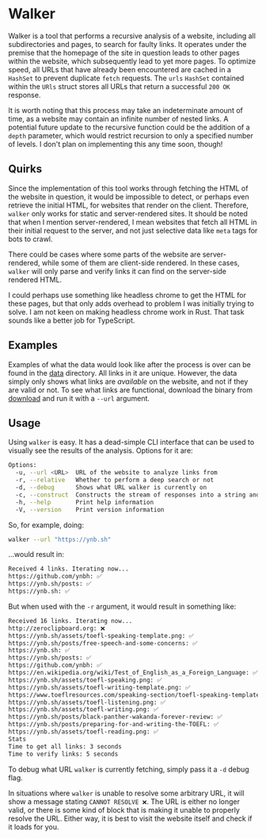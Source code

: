# Walker

Walker is a tool that performs a recursive analysis of a website, including all subdirectories and pages, to search for faulty links. It operates under the premise that the homepage of the site in question leads to other pages within the website, which subsequently lead to yet more pages. To optimize speed, all URLs that have already been encountered are cached in a `HashSet` to prevent duplicate `fetch` requests. The `urls` `HashSet` contained within the `URls` struct stores all URLs that return a successful `200 OK` response. 

It is worth noting that this process may take an indeterminate amount of time, as a website may contain an infinite number of nested links. A potential future update to the recursive function could be the addition of a `depth` parameter, which would restrict recursion to only a specified number of levels. I don't plan on implementing this any time soon, though!

## Quirks

Since the implementation of this tool works through fetching the HTML of the website in question, it would be impossible to detect, or perhaps even retrieve the initial HTML, for websites that render on the client. Therefore, `walker` only works for static and server-rendered sites. It should be noted that when I mention server-rendered, I mean websites that fetch all HTML in their initial request to the server, and not just selective data like `meta` tags for bots to crawl.

There could be cases where some parts of the website are server-rendered, while some of them are client-side rendered. In these cases, `walker` will only parse and verify links it can find on the server-side rendered HTML.

I could perhaps use something like headless chrome to get the HTML for these pages, but that only adds overhead to problem I was initially trying to solve. I am not keen on making headless chrome work in Rust. That task sounds like a better job for TypeScript.

## Examples

Examples of what the data would look like after the process is over can be found in the [data](/data/) directory. All links in it are unique. However, the data simply only shows what links are _available_ on the website, and not if they are valid or not. To see what links are functional, download the binary from [download](/download/walker) and run it with a `--url` argument.

## Usage

Using `walker` is easy. It has a dead-simple CLI interface that can be used to visually see the results of the analysis. Options for it are:

```bash
Options:
  -u, --url <URL>  URL of the website to analyze links from
  -r, --relative   Whether to perform a deep search or not
  -d, --debug      Shows what URL walker is currently on
  -c, --construct  Constructs the stream of responses into a string and copies it to the clipboard
  -h, --help       Print help information
  -V, --version    Print version information
```

So, for example, doing:

```bash
walker --url "https://ynb.sh"
```
...would result in:

```bash
Received 4 links. Iterating now...
https://github.com/ynbh: ✅
https://ynb.sh/posts: ✅
https://ynb.sh: ✅
```

But when used with the `-r` argument, it would result in something like:

```bash
Received 16 links. Iterating now...
http://zeroclipboard.org: ❌
https://ynb.sh/assets/toefl-speaking-template.png: ✅
https://ynb.sh/posts/free-speech-and-some-concerns: ✅
https://ynb.sh: ✅
https://ynb.sh/posts: ✅
https://github.com/ynbh: ✅
https://en.wikipedia.org/wiki/Test_of_English_as_a_Foreign_Language: ✅
https://ynb.sh/assets/toefl-speaking.png: ✅
https://ynb.sh/assets/toefl-writing-template.png: ✅
https://www.toeflresources.com/speaking-section/toefl-speaking-templates: ✅
https://ynb.sh/assets/toefl-listening.png: ✅
https://ynb.sh/assets/toefl-writing.png: ✅
https://ynb.sh/posts/black-panther-wakanda-forever-review: ✅
https://ynb.sh/posts/preparing-for-and-writing-the-TOEFL: ✅
https://ynb.sh/assets/toefl-reading.png: ✅
Stats
Time to get all links: 3 seconds
Time to verify links: 5 seconds
```

To debug what URL `walker` is currently fetching, simply pass it a `-d` debug flag. 

In situations where `walker` is unable to resolve some arbitrary URL, it will show a message stating `CANNOT RESOLVE ❌`. The URL is either no longer valid, or there is some kind of block that is making it unable to properly resolve the URL. Either way, it is best to visit the website itself and check if it loads for you.